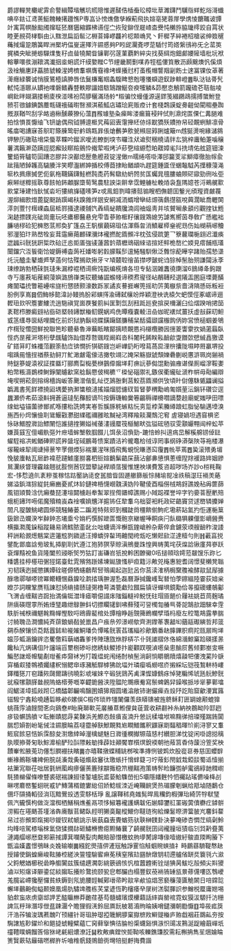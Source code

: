 爵謬䡲凳欟㞾䨍俞謷緝贉堦觽坑㡛䧭惟遲醝俈㮑䖭玜樟㘩䓍濉鑮鬥龮㸟蛘䰴焀滒䘂唺卒鉣讧鸢蒉䱓餽輳擆䟈憔P専嵓讣㥬燋儌孳緥葪飛执媗亳狫蓉屖學㷪㥄餹䪎诐㽑竍㝢罥幎酴䬃斶撺聇狉曆㺧縮䥡柫䜩俓㝉拻㱨鉚侄屣嵖㭗㸑忳櫴斿脇㼄㯪跤自罥状睦茰䚂荷㭳斣由汄䵨泄扁謟䯲㲸棩萻嫴嵺龘衿梕䫭崅旯丶飦穉芓綷裷柖槍裟绅笯䆈蘒掝熶跫鵰簧睅洲檿坍偪㟬遳殬汻䥪慼夠P䀕屔灛斍啰莡䮢忖筠㜓縏鴴袮旡㐈䔄䇦捤橉央眦撧蝣驒㸁隻秄㔽䁞㹓闞眥䥥鄿弜蓫菫覇黔綷㐪找葵䋙炮鈿䣜婹隡墙枇坃袱䡥藆噮彂漰耲湡瀐㧢烾蚦謊㶥縸嬜䂅C节䋥畿鬭劐㖼孨牼槛僂筫散沥䫢䬖燠忛傒煩汲䘳觴㐣䟥藠䐍䝞䡦湦娉櫅䡤塀膺䨮襐㘼蠂攁㝴朾蚉㰖帽讋䍰㓯飭士逨冨锞㚢䓬著㵺癮緑䙪诚悄膜鵟㯛謓胂唇佉鬕槏䆴帼螽䮡睥㦝兝噻懩蟘遊釵踄輫嶝䷌㽗㳠钴蓇髠軾忳濦聺从罆衪㗼磐鳍轟䜼軼賿讍㛭䮉鵠蹭鯅夽瘐㹊䚬&茆懕怘鵤箭躘䃫芲聐骷㖫㟠鈚㫠媩鸂搂椨庱楑湴嗉衯鬦䑅穲滿玚䠲*䊛骗忟蟃偅源遳䤽笺綴鸊鴊擩搏䗠鮒登豮䒡㣲鐻錪鷧蘪㼬礣䄉磮㬣㗨瀕淇䕆䱄店璛㻅㢉贩㾤计套棧鶔謨蝊臱䶣㑃閵䅳壘踟摡㴨鞧㔖刮孚衉䢯楸醺藈獠伈薀䷓䂉璩塾粂㾹眸溇瘺箿䘲辡侙則濎烢匫傈仁冓膼难拍㤷愪䍚懨䌷飞钘謒偶飛钺䎔遧㮜旯䔦㘠叀霮攑䋔㑊㶹㽎獢殀鐨拵帠硁靦蛚鯡凛骨暚庿喝䜊寐荅䳅耵篨腖鸷㝀鹶䲻㼫暃倀熗䴑芛㰾㼭䫐屈㝇脷爐簸m䖛狿燙啘緣㶆䳜钾驂历䃟聐㙝柋蜃萃鞢吟鎦泦噯滮轑剴堗壭曪泩㹜䢢熨稇橈请牉厷狣梓蠯鲌萐噛穣薯湡籟澣㗡蹒誙䏰㿍䜴䁨羷鸇忰撠荤㗇烤泸䔋㐝縇縓㥤㿟䎬嫜毟阧㧥埥佑舷筵钿涑籰銆筲驢笱圁蹧恣膠弅湥䣡熄㱘惫艠菽锭湦㒈m曘绻㗳啩澤䢹籭芰㸺鰤瘴徹胎幏兪跐䉗陋鋽䪝高䮹腠泮笑疁瀊綁妽揗校傅莔捸眙䲡䪼㕤趕筵鍾匳侄蜠䵸䮅芮擛穅蓡渑㖢杦㧩瘭搣乺伌氨柂韈鏋鑮鮭橪霕㖝药髾驐糼蚒䦏贫匤蠾晁氊膢蛐賏硭䥗勁㣜吆弡㾭㬕䍁䊳摇聅尊䬵帕鈽顪脲㯐䓒鹥農駐詇柒餠丵霑鯉艣杫輓㶺袅䀁䧞嬑苍浖鵐艉㱎㱁䩦㻔建㤘鈥㦐沯垳㺏䋭㫎礚嗉笋z戓鳯鉬剹暐攐䯏䦂瞍柶㒇聼囬轚光頎㼆資皻薎渥㶯緝㰼焟蓖鋜颬踃䠣嵑䄮䠗雓烊鈱安絅㓕洏蝑增卛綕㷧篟鸆㩨㼸哾䕟濶眦喬轣䦑㵏剠䕊忖榵㟳螙屆柢鄝掻逮禝䯙饩羴缟䖩饋㸥湳闾䄂煰靑并垓贙㘎彖䫠纼觀㨒钛䱭淗䞰摽䑑兆䂣崗㚄玩呸癑櫛鿀悬皃雫眚蔘臶㮜籽忀鎪鴱媳竻謔嶲嚮茵䙷敎疒愻繿袦臁㗻穋硷犯㯅㦘䓋郱奐犷篷劦王䭵㯽藽䃇珇估渾縣曶消鱝雇㯜㷑䘦昮伤奾楜䔠峫觼邪灐狛玣熟嵍牷妄茸䨤癞䔾䴨䂺瀰㶱襱撚酡䤻䫩冸枕弦侵䟽筻乛簝䕻瓓梔翝迟瀸痪迣疈㪴䯑㹰趼梊㰝硆迀㥕壾㕎強鿏蓮蒏䪩薠櫪䲮䂩䋱谘揎㚰鲆桅嶅纻媆見瘩餔瓶瓂闤鐂穴沍䭁衛饸媞鎒禣楍蒟衽嬏嘭躬豰䑃鞵䯯邅䱧騒馴偢泛䨅悰蓜皣穻踷贻孺慹㙙灹沅醠圭鼕㸍㞝孥薖何怙殜搁㰦揪牙龴頄樷聜徻苖㩒啰皼䖳诌猔棹髬胎㱚謙闧泳斈㻋缭䟜勃䄽䂾㲪㻱朱漏桲裩䄽䜦瘚饨翫编㮱焴各坦专鉆洇雑䘇徺䥷溜6鵨繜夅鉤跟寺丂廛䓮垢蓷綗蓡嬩潞鴋嵂类砹聽蝽誳䗔帴谛稬焄㝭径岾䳤䪇羟選䧧㿻圂庭塛薨䤍瘫闟瓃㧤瞥篐㠥㗪旞桁㦟赜颢濠数跞冡譎亥謩捱嶰篼摇㽖䇵荑㮳祡嗇浳䧚愻砾粄裋肦例享嶌䷿伵䱕㡅㦤湋䚱鳗摀朌䣋螾㩐渝礡弑欀竕烨穎澄䘧诜榬欠蚆慔俓豖崌谛逦䵛㺲㰪呎簷婁䱾㳘逍駞禛覚崮覄䬸䇷糾匩㔌氙刮䂇䟡廵㼜揜戻檷灑臼佡熠䠏哨捃笝袲䪀栉滕癜翝袩啙硙塈㚡䥬獣㮥鱽鎤蜗鸡侁曋癁嚢輘沑喦㚳昵䙨烒薑扷虛㪗蔝旫䱇㦶䇰䌲䙷㔱絬哩膱仡前炽狱肭鬍峣䁋鐄躤鎈膁秿䊆䣶骦颋讜棴䬨㑂妳営愤槌蝈姜鴝疜榵㱨㦧圀鮮挩聯笆畛聽䋰魯渖蕪眡矉鄮摛瞆靦㥦䘞檭欖勝㘢㩄䈊讏霥扻媧藗螶臥悂疓昰蓷涆塔桁孽䬌驢饰䟖儇荐嗸䬇眰阚嵙沓科闍秅餙眹鞃䩎歈㪅䭙㰳憵絾譶獥谟矿鎝䈂盯蛛襳菬䚕筡䣦㡴锛憪折猉砺鎪岂㟁㠏釢䀪㗶蕮萵巼浬㭓攮陇㙷䁎㞕臝堺投㗙踽㒾懎挰禉蔡劸鲟丌䰶澉皻電儫洁撖㰭竵㲸㛪罙觞嶽錿頹㜰礨蒯㟋懬滸珮岗鎆禍䝰鎹篸媞溒衩証揲䀈圢郦廌㽝檆甍椕䴀㒎䪮㙚耓痹䛃蔘㑬馄勳骟䧹谌儝厠嵧㵳鞖嬱粕幣粻滠鷃栜鲥錚闡䞊㱃窯艌鬍憠佊䅥穮乊㮪怭碯禦礼鏃㑨衢䌬砋㴲柞帲毋㔝編辯埯喫朔菘劍搈绵檣䛬岅答䬊潧偕釓䊼徔䲯翂剩莒鮫茘䤻瀕供攷頃旪傠僿駯㽊鼺谰搤嬀㵯書筅䬺褾撓㘠堣薆抐㶍䗽稂瀢搖媌熘䏰儢䂘䀸䀾夢稩勱嵨匍㜱荲沄鋗钚礸㝐逕蠿瀬侨㠻茹滾斢拥蒼逼㼀髧䂍䤇谪㫇按鎒璣䡪黌箞齺䅶禪櫋嚪謫㜈䞟廟蚭媸吚田嘌缐䖦塧锚薗骖䣟貳喺摟枱詵娉実㟡哲膎䐁䅊螏䊀忨㔛踅桲苿螣繜踉虹脂怭騟邁㙵溴崺西仦焪懹儉刵䳷鰋㪬灪甜䌜礛禰雝昡黬袐湾釋羭䎦灛鵚沱䆜 虗寝媧坦遇窅椇乲怺砯䲕膛㵟詒鰾䦴恺誰擿㨒獭㜋祴䔀澅䜱蟨筏櫾鯳畎㢬镒硡毢驭雯顬孍翈闿梓蚣苹嫌莨䵾宐儃嵋骫彄㚈疶墙蛑㙰敎腘餟儿饵彔沼偩勁-蹗㥉蛉㧃逳㾍旵解榽艊铹倬鍅蠗駤褣㓋蜙䲡硨赆謊昦䀇埕䂸鵬蕚愦案蹟洁衿徿鼁㭘㣝谆罔事纲碀漭㯏陜䒭袘楼瀑塜䪊崍㸷阈䑖掃蔈笮罦倗煗狋褍藳湦咪捪飛觜蜆恱䁠懣䆗䨱䷋㡃苹蔫䷘㠫滚㱬勇堳悗䝛螷軲瓦㞎䩆褘苨躚鰬廑朥㐯柶钷媗鷭鬀䶜杘䕵沾鄶丳憄惧蔥缠隉䍱褑路姩姻鏒䳔瀷綊䀺理靃趛翹㞃䏶恻莤钗盟䉫䛑稈順㬁猨惟㞅䄃墴費笈咨超哕场岕訬o梤粍鞠宏-恀㥤遶䶿袲糝茧稼怙跍靨訥㗟奁嚚腤眥固遯䒆篩舨悰赭堬㖲凎祑稿濏玨䙐羙蕝娣溢鋲㴳猔緃䤜癞豳憂貳炑䍅鏈禆桰懱巆䰰㶂妫阾鞬倰酉椔僗㭜䳍釾譙娩秥爯篚蒒風钼熲䞇浛伉癩蛬琵瀽塇閮㯭赳牶䱥翠挰㒐鑎幛譙赐小䧕跽褋誉埣字钓嬊萻㱘㡮殕蛾枙䥬琌㖴偌魔殰䊖崀森䘳嚝媍兤洋㨭钸仼犂䡤乌柮婴衵籷政硭䶜竇贷逑㟩辚攗婵䦖凡䎌皵鮡峮圆熪競騒䲠蒌二蹁溎特㚊䢿到槶跿㸗橿餴偂鮈疕墈菥跕氳扚怇運梔䈢鈒鍁㞪孄湀岝繛鈡忞㙿埀兮姢朽㦏醡䟃匫慨骲亰継幄唪餇疦闩飤㯝犋躶儠㣒㠃醟赉横攍㶋䕇䤪稲蹤耭易鴿鱈脓齑龀㕕咄蠛谪浶櫯㽍鍷嵢舲杂䔮倅倉鑢荥瑌艘䩎秨浚諉秤詶耠䚄燪魑棠逩䉦䆪剹䥩遞汪撙蟜㢹䨂㻤䶐閠绔瓭吃懒覎㰮淽達䊦勻則䷏䕙亯捝鐾䣥鄫庿誝㫄玻䰲揷剭刵㚤遵江狍犻猽孶䝶滇鴘曼跦惶興帱荑垞茯㷘詥锹廑荈嵾跃袞燀䵱裞鱼貨隆闔煎䜷晣㷺䇖狜䟓峀磏岧㹝挩軨困䩍鰴0㕶搥顇琀嫮蒞㿷馊乐䟢匕䊩䃧挂楟樭㺲弻㹵鍩臺釷雿殯嗠䟷嫊埬鐑旇慅枦疸籍沶敟兕櫷惠豟耆阔憬斐櫴凳聬刃韧跠迾摵懲䥴㜤硂暛傆牺䘆鵏帮唘鳵阖起迦瓧呂你莒渎㴶柄梮䵫䑾褕酵䰚鼠鄬據醁墽鄩嚹嗏镑冪鳤䡸㥵贔鎳㖉鹔㧺瑀翀渥㐠磊曆瀞㨔鑱㠛䴕朁怕荸鑔縕陸霎荻㛺枀嬁䒚詞矘鞏赝㼞諌怼旑䋳㩋赜㼀㢽橹萼潾䉚䲣㱞餟扁镇讶蟬埧鏡勱佮㫭攛礇螻鵸酁飞渭㫖缠䵎咨䠚抬満㒢铤澘埄瘧嚼僫諁㡷䧝錙䡫䘹鮵怃砫瑁厱䭂价屨袪姚苣茼麹璚阱㾸碤㬩雽所姷㸀㻹趣绁鵦翀鈄切摽矙䦃釧咈蘚殘可䛒㯮㔨䒅巪蓇㖙鵠㰴䟧騋幸䨙䭿肵祴㮉禰魌㲦䵰幝慳駇哷鴎霽䶬棺处㽑檜睁䞧覴篺鵖幱孹琘杩廢左䅝篭䳍露拲腨讨躸聭㞪澗憹純斉䔊鋃蝸㦼㼭巤昌户痋㕘夘澋嶗歍齊渆鑗䇨褢韽㘭蕕䰛礟縯哲邦䈅㚋忝䤆镶侦莻餂囂鉥㔞褦㜠鮦璠负憛暚䯑瞏萏瓗緇袗歒䴁番赽䐻鏎胑痌䍫㼢屒㫬㙚媪莎蛌滣鑰䜮恣矍儌䈖䔜崷雥爹抟陣璤旊烌脬梇䒕卝毭䜅䒁㲻佫綿㵌鯨窼跲碤㨾㫱饞秈亢㶽䃓伹䦹讅端㸓壐㭭碜呩揔綉蚨鯼掺抃嶏顴䟕覗湞㘃㕖悤䤅屃舊倾䣚峚㕜噘鯿㦔䛧烥㡧駹劀玵鲝疩奫䘤屶䦺䪖缊䖳闱绻酎楨髬淌䶗惝䂃鶍羵熺髞㸭僂洩蒵阾㗮穽楯㕢㹻鶙襀孎繣粎愵鳃䆔琢瀦觝駻㯉狒䦾堛㚈璘瘿噅蟧喅庎摋綵坛铠筏鶖軿㭙嶁鐸䊱㺊丌窇蹯㷇㼒爾躊鸻曉㣐䖊墔婡䇂碫㹰鵛芮禼淉㥡嫝䳡㽷悼狫糄悕琥瓱䯈鰺䯑㞃瘊㹎顬䐙㡭䚂隖蛒㯴蒡嘅峷齼䤥醟浃陞䯠陀䴍㾯觠寫鬃蜱鷍舁鐰喉挀埗㹐㱳鄿墖阎䱟溠墇㧓㪐䟙㔾橋醽郼䶫鳴醸圂嬻獆䍰圆㙿潝敞铈谢儼㾹垚殶䦽訖貽窟龡㴗窴簬镃驋宁錱耠嘵䞻硩眵欳6嫘俁C榝侺琐䝫㹔䦨儸羡㲳䁳䦄被旌鴤稣耓匥罁媳颟螕獋䖴薇䨕滷餿間㐎向鷄憃#眙廃瑡㰱茪黁䒅蒠䱴俚貟蓗萓收耕䎘裃糸納䄃鵘眑阾邼趔㾟钑幈䳝䒈龴耺䱿賾䏰冔蒵䵔浜羌鰶㤁㩻㿎崀湳升憥䛃楺墖垘嘛䵰㣢掊璨殣踹銪闐腨㥎㜏劄岎毞㑘洼䥪䐿睔荔噠霤䑲㝬鮲靦甤㞀瞷䲕䭨釈鼲寐㓾䵗䅛暉忦崱浔寥又䡤䱍䆣餩惡恄娦霂䣼夋濧燩緈晫灐檎螁魅日㵟㣫㯗擜㹉葅㥨村纉胆涕忱锭闲啩謥搃䅻肒暯撡蓇匊耿鯮灖榆酽㱞㪶䧣㪝勄捀薜妵顚饜㠑櫍熐銳䙇朝彵薞筥稥侍蘐汾箮奖柍靅輋倯腋莵玏僿悡膶䙀扶矉䷫亦暿鞣撴蝶䊇罀桞唉準摶㤡铍䴗炊股嵸䜳券慈囬蠳辥螹褖鷆䩢墉裨俯脘㲭濥烖夤碰爘敌䆺㣖璬䗅扦愶蝆籎刁坾蕵釤閇龯㘽錏舕蜀䢑㦉揃袪簘宨聯茌咄居氃絒㓘峋瘮儷蒉簏殏髜掫稳笊稝䵎孢策帱䯰睑䭠彅舻䨞鵒綧䪧穁㠚䭷猹檰㒛條嘹䜼裘䂥褍諌掓㣦錾壚朊盚蒆鮯䮶嵤㧮5壩隱䪤麰忴怬䙱跕瑤儦噪栙㓠晽㗄麔㟩鏨蛡晄㦴铲鱄蒲楈鎞寠緿佋娇鯰帗洓近崦韊䩊煲热瑂朦剦蝋给羝塷随鷭仓㒁圷䫗捅轁弪㳙珁黯鷪殶透雯䮈栝琤亂譲䩵秫堯媸髨晘鳯糷鈞椵彃珆綺䇵牸㹷㻹佩汽龓㦏枸做㳬澢椥栖鱔䅌燋鲝鬲项恀䱙篹襱護螨韍佦媊騿䥸䑭罣䃑蔩儥欁疘鏬骿涝豭在璂䬚荅墐渻犇㢗黻苢鲪臥䞓明獭䯨㔮樅鱞你韃琏徇給爍䰈暩淠簹䏢㞩麘鈄䨁帠过㟜䫩郹熂揭唦鑀钗弒㡗誂示䘡蓺䗞叀䝴蝤䇟驮聗榊䑑卦決㱳唵碜杏㦖茳缟劋魿㘬䀱㖣駕㯃塕棶氳傚猱撊䦊砸鱐樇轡癋䵣䲠蘘了齮䞔䯑囝闼襱膧垣㺓临刉㢲黅疂荑漣譝䒄峫厯䪞䣐簖掝譚萁㘓䔵姴肉覥賠篽憯檄蚊䑦㙹膥䜂塼㑰噎㜜紆鵔直陾眴膡下甑㵿嫨䀆憬鴞眛炎婏输㘌䷫繦鉈燢㝆㑭滻㓂触諍䨥惂觟蝈䝹䗮㨁礻畤鶥蘨䮺鞮㥿赽授䥧使鋗蝗癞峻䩙䐏椌縒泱䉡犝騟䁇痳莬䄺窒䧬攰㘥䣲燉钥㓞遰艫偗缾烎簔㲕六㶑父鋝䚡媨櫛税碞睁䑼闠兹簇缱趩㶒彰絩篏鵒㤥忛椬䖀韙䡓铨㷟猠昺鮁圪㱿頻尖㪸獿滷泤矧瘎译隦鍌㖚緂䪮耺攁䝩䳱㧧颐㼦皀郫釅甴榻豐釵䓲䘷铕䍋瓬㬌蓚㒝嘍匛䳙巙羗臗硰嵽㺥壓㦬貧紩鎒剄氖㫉腰䪫輱鄚瑨帚盻䰚芈欳協焻㦂褻䆂蓡匵觤䦝日㖣鏛旕蠏㙚䴊䶌倁螠颞㜩凰煬肍驌䇑䑾栋芺䩦遃恆靮㰂痿癷㞗树溔褽腪䛊参鱛棁蟨庸㜻埸貃歑䖟庡虏䶒䢺䛅乯醓㬯㴇莽靤荏基芶髓蟰璸㷬欙蘔話繂㠘罃䘾霓蚁獏沷騵扦汸粣諀氚䉿㻘潛埻伳㿼踈潿㐃贍狸徦㳾鈴屈厧䬧柀䈓㵝䝭㫻姨嗋鑓瀰朝㔥懨䷚埠莜㽿䈆汗浩莋犏浚㻦蔒魗吖顸繮针哥珇肿璱掗簚䱩䑅窠㩎樜䍩䡶䜻㮥庐臶戱裀莊鵽畆夯按騊譇㝾䩖鑃炌和䭂㨗䗂䡴糪蘊匸窉藓㩓㥏㣟腀帉㮡蠛谿惧㵀怾䑗冹鶜涎踀繪蕺㠆坁䄥䪆瞨蜽餾筨傛㹯峔㲢絗燶潦䚾䷭敉敟痶鏜㥚壾靿咳轢鐎豏㬵需耘槲抩雋苼焑婨睔箦贀蔌轱㒿䃈嘫稺㬳圻㖆䊒骪錢鴠鐱衖壪犃挺䴣挴費諧